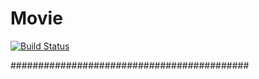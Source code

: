 # Movie

[![Build Status](https://cloud.drone.io/api/badges/peeramethaw/Movie/status.svg)](https://cloud.drone.io/peeramethaw/Movie)

###########################################
